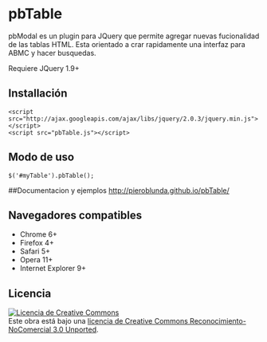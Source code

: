 pbTable
===========================

pbModal es un plugin para JQuery que permite agregar nuevas fucionalidad de las tablas HTML. Esta orientado a crar rapidamente una interfaz para ABMC y hacer busquedas.

Requiere JQuery 1.9+

## Installación

	<script src="http://ajax.googleapis.com/ajax/libs/jquery/2.0.3/jquery.min.js"></script>
	<script src="pbTable.js"></script>


## Modo de uso
	$('#myTable').pbTable();

##Documentacion y ejemplos
	http://pieroblunda.github.io/pbTable/

## Navegadores compatibles
* Chrome 6+
* Firefox 4+
* Safari 5+
* Opera 11+
* Internet Explorer 9+

## Licencia
<a rel="license" href="http://creativecommons.org/licenses/by-nc/3.0/deed.es_ES"><img alt="Licencia de Creative Commons" style="border-width:0" src="http://i.creativecommons.org/l/by-nc/3.0/80x15.png" /></a><br />Este obra está bajo una <a rel="license" href="http://creativecommons.org/licenses/by-nc/3.0/deed.es_ES">licencia de Creative Commons Reconocimiento-NoComercial 3.0 Unported</a>.